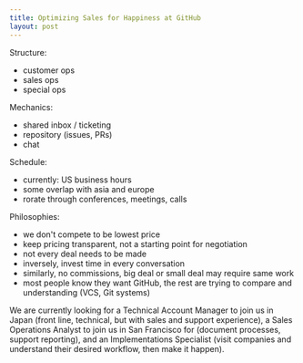 ```yaml
---
title: Optimizing Sales for Happiness at GitHub
layout: post
---
```


Structure:

- customer ops
- sales ops
- special ops

Mechanics:

- shared inbox / ticketing
- repository (issues, PRs)
- chat

Schedule:

- currently: US business hours
- some overlap with asia and europe
- rorate through conferences, meetings, calls

Philosophies:

- we don't compete to be lowest price
- keep pricing transparent, not a starting point for negotiation
- not every deal needs to be made
- inversely, invest time in every conversation
- similarly, no commissions, big deal or small deal may require same work
- most people know they want GitHub, the rest are trying to compare and understanding (VCS, Git systems)

We are currently looking for a Technical Account Manager to join us in Japan (front line, technical, but with sales and support experience), a Sales Operations Analyst to join us in San Francisco for (document processes, support reporting), and an Implementations Specialist (visit companies and understand their desired workflow, then make it happen).